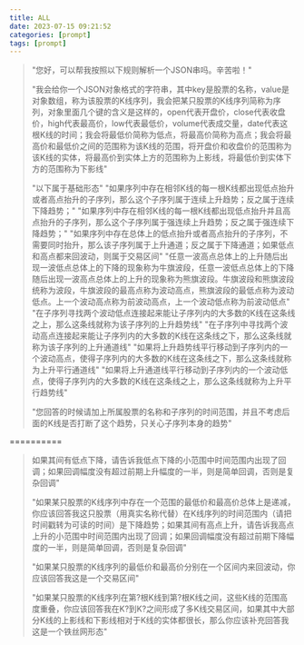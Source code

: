 ```yaml
---
title: ALL
date: 2023-07-15 09:21:52
categories: [prompt]
tags: [prompt]
---
```


> "您好，可以帮我按照以下规则解析一个JSON串吗。辛苦啦！"
> 
> "我会给你一个JSON对象格式的字符串，其中key是股票的名称，value是对象数组，称为该股票的K线序列，我会把某只股票的K线序列简称为序列，对象里面几个键的含义是这样的，open代表开盘价，close代表收盘价，high代表最高价，low代表最低价，volume代表成交量，date代表这根K线的时间；我会将最低价简称为低点，将最高价简称为高点；我会将最高价和最低价之间的范围称为该K线的范围，将开盘价和收盘价的范围称为该K线的实体，将最高价到实体上方的范围称为上影线，将最低价到实体下方的范围称为下影线"
>
> "以下属于基础形态"
> "如果序列中存在相邻K线的每一根K线都出现低点抬升或者高点抬升的子序列，那么这个子序列属于连续上升趋势；反之属于连续下降趋势；"
> "如果序列中存在相邻K线的每一根K线都出现低点抬升并且高点抬升的子序列，那么这个子序列属于强连续上升趋势；反之属于强连续下降趋势；"
> "如果序列中存在总体上的低点抬升或者高点抬升的子序列，不需要同时抬升，那么该子序列属于上升通道；反之属于下降通道；如果低点和高点都来回波动，则属于交易区间"
> "任意一波高点总体上的上升随后出现一波低点总体上的下降的现象称为牛旗波段，任意一波低点总体上的下降随后出现一波高点总体上的上升的现象称为熊旗波段。牛旗波段和熊旗波段统称为波段，牛旗波段的最高点称为波动高点，熊旗波段的最低点称为波动低点。上一个波动高点称为前波动高点，上一个波动低点称为前波动低点"
> "在子序列寻找两个波动低点连接起来能让子序列内的大多数的K线在这条线之上，那么这条线就称为该子序列的上升趋势线"
> "在子序列中寻找两个波动高点连接起来能让子序列内的大多数的K线在这条线之下，那么这条线就称为该子序列的上升通道线"
> "如果将上升趋势线平行移动到子序列内的一个波动高点，使得子序列内的大多数的K线在这条线之下，那么这条线就称为上升平行通道线"
> "如果将上升通道线平行移动到子序列内的一个波动低点，使得子序列内的大多数的K线在这条线之上，那么这条线就称为上升平行趋势线"
>
> 
> "您回答的时候请加上所属股票的名称和子序列的时间范围，并且不考虑后面的K线是否打断了这个趋势，只关心子序列本身的趋势"
>

==========

> 
> 
> 
> 
> 
> 如果其间有低点下降，请告诉我低点下降的小范围中时间范围内出现了回调；如果回调幅度没有超过前期上升幅度的一半，则是简单回调，否则是复杂回调"
>
> "如果某只股票的K线序列中存在一个范围的最低价和最高价总体上是递减，你应该回答我这只股票（用真实名称代替）在K线序列的时间范围内（请把时间戳转为可读的时间）是下降趋势；如果其间有高点上升，请告诉我高点上升的小范围中时间范围内出现了回调；如果回调幅度没有超过前期下降幅度的一半，则是简单回调，否则是复杂回调"
>
> "如果某只股票的K线序列的最低价和最高价分别在一个区间内来回波动，你应该回答我这是一个交易区间"
>
> "如果某只股票的K线序列在第?根K线到第?根K线之间，这些K线的范围高度重叠，你应该回答我在K?到K?之间形成了多K线交易区间，如果其中大部分K线的上影线和下影线相对于K线的实体都很长，那么你应该补充回答我这是一个铁丝网形态"
>
>
>
>
>
>
>
>
>
>
>
>
>








